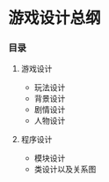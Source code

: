 
# 游戏设计总纲

### 目录
1. 游戏设计
    - 玩法设计
    - 背景设计
    - 剧情设计
    - 人物设计


2. 程序设计
    - 模块设计
    - 类设计以及关系图
    

